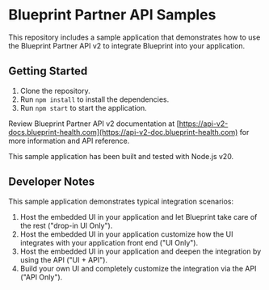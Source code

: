 # Blueprint Partner API Samples

This repository includes a sample application that demonstrates how to use the 
Blueprint Partner API v2 to integrate Blueprint into your application.

## Getting Started

1. Clone the repository.
2. Run `npm install` to install the dependencies.
3. Run `npm start` to start the application.

Review Blueprint Partner API v2 documentation at
[https://api-v2-docs.blueprint-health.com](https://api-v2-doc.blueprint-health.com) for more information
and API reference.

This sample application has been built and tested with Node.js v20.

## Developer Notes

This sample application demonstrates typical integration scenarios:

1. Host the embedded UI in your application and let Blueprint take care of the rest ("drop-in UI Only").
2. Host the embedded UI in your application customize how the UI integrates with your application front end ("UI Only").
3. Host the embedded UI in your application and deepen the integration by using the API ("UI + API").
4. Build your own UI and completely customize the integration via the API ("API Only").
